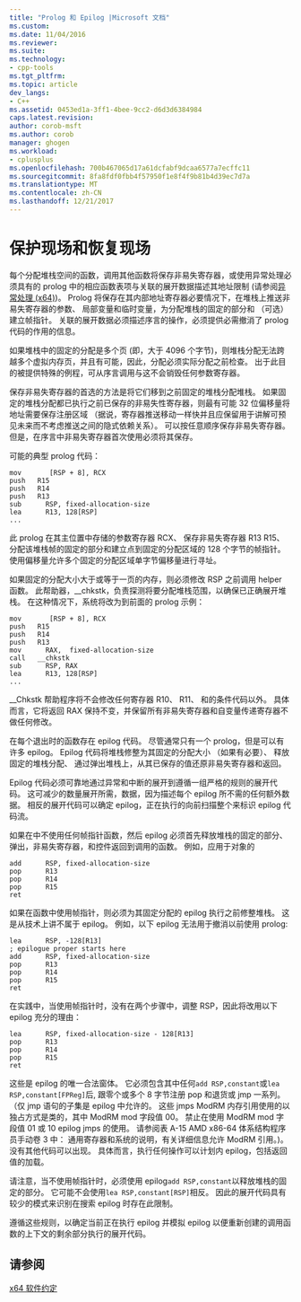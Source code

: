 ```yaml
---
title: "Prolog 和 Epilog |Microsoft 文档"
ms.custom: 
ms.date: 11/04/2016
ms.reviewer: 
ms.suite: 
ms.technology:
- cpp-tools
ms.tgt_pltfrm: 
ms.topic: article
dev_langs:
- C++
ms.assetid: 0453ed1a-3ff1-4bee-9cc2-d6d3d6384984
caps.latest.revision: 
author: corob-msft
ms.author: corob
manager: ghogen
ms.workload:
- cplusplus
ms.openlocfilehash: 700b467065d17a61dcfabf9dcaa6577a7ecffc11
ms.sourcegitcommit: 8fa8fdf0fbb4f57950f1e8f4f9b81b4d39ec7d7a
ms.translationtype: MT
ms.contentlocale: zh-CN
ms.lasthandoff: 12/21/2017
---
```

# <a name="prolog-and-epilog"></a>保护现场和恢复现场
每个分配堆栈空间的函数，调用其他函数将保存非易失寄存器，或使用异常处理必须具有的 prolog 中的相应函数表项与关联的展开数据描述其地址限制 (请参阅[异常处理 (x64)](../build/exception-handling-x64.md))。 Prolog 将保存在其内部地址寄存器必要情况下，在堆栈上推送非易失寄存器的参数、 局部变量和临时变量，为分配堆栈的固定的部分和 （可选） 建立帧指针。 关联的展开数据必须描述序言的操作，必须提供必需撤消了 prolog 代码的作用的信息。  
  
 如果堆栈中的固定的分配是多个页 (即，大于 4096 个字节)，则堆栈分配无法跨越多个虚拟内存页，并且有可能，因此，分配必须实际分配之前检查。 出于此目的被提供特殊的例程，可从序言调用与这不会销毁任何参数寄存器。  
  
 保存非易失寄存器的首选的方法是将它们移到之前固定的堆栈分配堆栈。 如果固定的堆栈分配都已执行之前已保存的非易失性寄存器，则最有可能 32 位偏移量将地址需要保存注册区域 （据说，寄存器推送移动一样快并且应保留用于讲解可预见未来而不考虑推送之间的隐式依赖关系）。 可以按任意顺序保存非易失寄存器。 但是，在序言中非易失寄存器首次使用必须将其保存。  
  
 可能的典型 prolog 代码：  
  
```  
mov       [RSP + 8], RCX  
push   R15  
push   R14  
push   R13  
sub      RSP, fixed-allocation-size  
lea      R13, 128[RSP]  
...  
```  
  
 此 prolog 在其主位置中存储的参数寄存器 RCX、 保存非易失寄存器 R13 R15、 分配该堆栈帧的固定的部分和建立点到固定的分配区域的 128 个字节的帧指针。 使用偏移量允许多个固定的分配区域单字节偏移量进行寻址。  
  
 如果固定的分配大小大于或等于一页的内存，则必须修改 RSP 之前调用 helper 函数。 此帮助器，__chkstk，负责探测将要分配堆栈范围，以确保已正确展开堆栈。 在这种情况下，系统将改为到前面的 prolog 示例：  
  
```  
mov       [RSP + 8], RCX  
push   R15  
push   R14  
push   R13  
mov      RAX,  fixed-allocation-size  
call   __chkstk  
sub      RSP, RAX  
lea      R13, 128[RSP]  
...  
```  
  
 __Chkstk 帮助程序将不会修改任何寄存器 R10、 R11、 和的条件代码以外。 具体而言，它将返回 RAX 保持不变，并保留所有非易失寄存器和自变量传递寄存器不做任何修改。  
  
 在每个退出时的函数存在 epilog 代码。 尽管通常只有一个 prolog，但是可以有许多 epilog。 Epilog 代码将堆栈修整为其固定的分配大小 （如果有必要）、 释放固定的堆栈分配、 通过弹出堆栈上，从其已保存的值还原非易失寄存器和返回。  
  
 Epilog 代码必须可靠地通过异常和中断的展开到遵循一组严格的规则的展开代码。 这可减少的数量展开所需，数据，因为描述每个 epilog 所不需的任何额外数据。 相反的展开代码可以确定 epilog，正在执行的向前扫描整个来标识 epilog 代码流。  
  
 如果在中不使用任何帧指针函数，然后 epilog 必须首先释放堆栈的固定的部分、 弹出，非易失寄存器，和控件返回到调用的函数。 例如，应用于对象的  
  
```  
add      RSP, fixed-allocation-size  
pop      R13  
pop      R14  
pop      R15  
ret  
```  
  
 如果在函数中使用帧指针，则必须为其固定分配的 epilog 执行之前修整堆栈。 这是从技术上讲不属于 epilog。 例如，以下 epilog 无法用于撤消以前使用 prolog:  
  
```  
lea      RSP, -128[R13]  
; epilogue proper starts here  
add      RSP, fixed-allocation-size  
pop      R13  
pop      R14  
pop      R15  
ret  
```  
  
 在实践中，当使用帧指针时，没有在两个步骤中，调整 RSP，因此将改用以下 epilog 充分的理由：  
  
```  
lea      RSP, fixed-allocation-size - 128[R13]  
pop      R13  
pop      R14  
pop      R15  
ret  
```  
  
 这些是 epilog 的唯一合法窗体。 它必须包含其中任何`add RSP,constant`或`lea RSP,constant[FPReg]`后, 跟零个或多个 8 字节注册 pop 和退货或 jmp 一系列。 （仅 jmp 语句的子集是 epilog 中允许的。 这些 jmps ModRM 内存引用使用的以独占方式是类的，其中 ModRM mod 字段值 00。 禁止在使用 ModRM mod 字段值 01 或 10 epilog jmps 的使用。 请参阅表 A-15 AMD x86-64 体系结构程序员手动卷 3 中： 通用寄存器和系统的说明，有关详细信息允许 ModRM 引用。)。 没有其他代码可以出现。 具体而言，执行任何操作可以计划内 epilog，包括返回值的加载。  
  
 请注意，当不使用帧指针时，必须使用 epilog`add RSP,constant`以释放堆栈的固定的部分。 它可能不会使用`lea RSP,constant[RSP]`相反。 因此的展开代码具有较少的模式来识别在搜索 epilog 时存在此限制。  
  
 遵循这些规则，以确定当前正在执行 epilog 并模拟 epilog 以便重新创建的调用函数的上下文的剩余部分执行的展开代码。  
  
## <a name="see-also"></a>请参阅  
 [x64 软件约定](../build/x64-software-conventions.md)